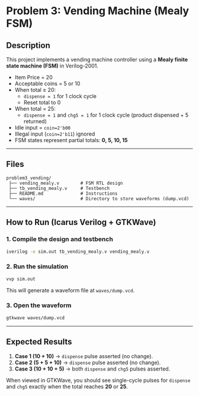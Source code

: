 # Problem 3: Vending Machine (Mealy FSM)

## Description
This project implements a vending machine controller using a **Mealy finite state machine (FSM)** in Verilog-2001.

- Item Price = 20
- Acceptable coins = 5 or 10
- When total ≥ 20:
  - `dispense = 1` for 1 clock cycle
  - Reset total to 0
- When total = 25:
  - `dispense = 1` and `chg5 = 1` for 1 clock cycle (product dispensed + 5 returned)
- Idle input = `coin=2'b00`
- Illegal input (`coin=2'b11`) ignored
- FSM states represent partial totals: **0, 5, 10, 15**

---

## Files
```
problem3_vending/
 ├── vending_mealy.v        # FSM RTL design
 ├── tb_vending_mealy.v     # Testbench
 ├── README.md              # Instructions
 └── waves/                 # Directory to store waveforms (dump.vcd)
```

---

## How to Run (Icarus Verilog + GTKWave)

### 1. Compile the design and testbench
```sh
iverilog -o sim.out tb_vending_mealy.v vending_mealy.v
```

### 2. Run the simulation
```sh
vvp sim.out
```
This will generate a waveform file at `waves/dump.vcd`.

### 3. Open the waveform
```sh
gtkwave waves/dump.vcd
```

---

## Expected Results
1. **Case 1 (10 + 10)** → `dispense` pulse asserted (no change).  
2. **Case 2 (5 + 5 + 10)** → `dispense` pulse asserted (no change).  
3. **Case 3 (10 + 10 + 5)** → both `dispense` and `chg5` pulses asserted.  

When viewed in GTKWave, you should see single-cycle pulses for `dispense` and `chg5` exactly when the total reaches **20** or **25**.
